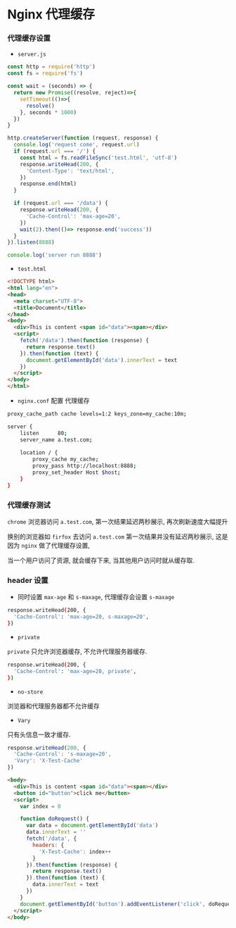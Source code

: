 # Nginx 代理缓存

### 代理缓存设置

- `server.js`

```js
const http = require('http')
const fs = require('fs')

const wait = (seconds) => {
  return new Promise((resolve, reject)=>{
    setTimeout(()=>{
      resolve()
    }, seconds * 1000)
  })
}

http.createServer(function (request, response) {
  console.log('request come', request.url)
  if (request.url === '/') {
    const html = fs.readFileSync('test.html', 'utf-8')
    response.writeHead(200, {
      'Content-Type': 'text/html',
    })
    response.end(html)
  }

  if (request.url === '/data') {
    response.writeHead(200, {
      'Cache-Control': 'max-age=20',
    })
    wait(2).then(()=> response.end('success'))
  }
}).listen(8888)

console.log('server run 8888')
```

- `test.html`

```html
<!DOCTYPE html>
<html lang="en">
<head>
  <meta charset="UTF-8">
  <title>Document</title>
</head>
<body>
  <div>This is content <span id="data"><span></div>
  <script>
    fetch('/data').then(function (response) {
      return response.text()
    }).then(function (text) {
      document.getElementById('data').innerText = text
    })
  </script>
</body>
</html>
```

- `nginx.conf` 配置 代理缓存

```bash
proxy_cache_path cache levels=1:2 keys_zone=my_cache:10m;

server {
	listen 		80;
	server_name a.test.com;
	
	location / {
		proxy_cache my_cache;
		proxy_pass http://localhost:8888;
		proxy_set_header Host $host;
	}
}
```

### 代理缓存测试

`chrome` 浏览器访问 `a.test.com`, 第一次结果延迟两秒展示, 再次刷新速度大幅提升

换别的浏览器如 `firfox` 去访问 `a.test.com` 第一次结果并没有延迟两秒展示, 这是因为 `nginx` 做了代理缓存设置,

当一个用户访问了资源, 就会缓存下来, 当其他用户访问时就从缓存取.

### header 设置

- 同时设置 `max-age` 和 `s-maxage`, 代理缓存会设置 `s-maxage`

```bash
response.writeHead(200, {
  'Cache-Control': 'max-age=20, s-maxage=20',
})
```

- `private`

`private` 只允许浏览器缓存, 不允许代理服务器缓存.

```bash
response.writeHead(200, {
  'Cache-Control': 'max-age=20, private',
})
```

- `no-store`

浏览器和代理服务器都不允许缓存

- `Vary`

只有头信息一致才缓存.

```js
response.writeHead(200, {
  'Cache-Control': 's-maxage=20',
  'Vary': 'X-Test-Cache'
})
```

```html
<body>
  <div>This is content <span id="data"><span></div>
  <button id="button">click me</button>
  <script>
    var index = 0

    function doRequest() {
      var data = document.getElementById('data')
      data.innerText = ''
      fetch('/data', {
        headers: {
          'X-Test-Cache': index++
        }
      }).then(function (response) {
        return response.text()
      }).then(function (text) {
        data.innerText = text
      })
    }
    document.getElementById('button').addEventListener('click', doRequest)
  </script>
</body>
```